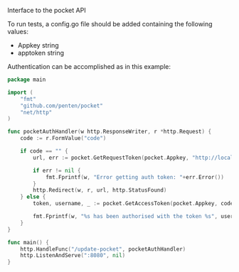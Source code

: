 Interface to the pocket API

To run tests, a config.go file should be added containing the following values:

- Appkey string
- apptoken string

Authentication can be accomplished as in this example:

```Go
package main

import (
	"fmt"
	"github.com/penten/pocket"
	"net/http"
)

func pocketAuthHandler(w http.ResponseWriter, r *http.Request) {
	code := r.FormValue("code")

	if code == "" {
		url, err := pocket.GetRequestToken(pocket.Appkey, "http://localhost:8080/update-pocket")

		if err != nil {
			fmt.Fprintf(w, "Error getting auth token: "+err.Error())
		}
		http.Redirect(w, r, url, http.StatusFound)
	} else {
		token, username, _ := pocket.GetAccessToken(pocket.Appkey, code)

		fmt.Fprintf(w, "%s has been authorised with the token %s", username, token)
	}
}

func main() {
	http.HandleFunc("/update-pocket", pocketAuthHandler)
	http.ListenAndServe(":8080", nil)
}
```